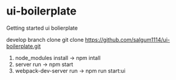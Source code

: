 # ui-boilerplate
Getting started ui bolierplate

develop branch clone
git clone https://github.com/salgum1114/ui-boilerplate.git

1. node_modules install -> npm intall
2. server run -> npm start
3. webpack-dev-server run -> npm run start:ui
